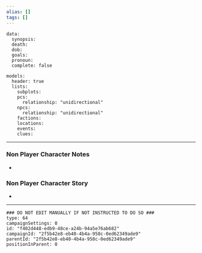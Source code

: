 ```yaml
---
alias: []
tags: []
---
```

```RpgManagerData
data: 
  synopsis: 
  death: 
  dob: 
  goals: 
  pronoun: 
  complete: false
```
```RpgManager
models: 
  header: true
  lists: 
    subplots: 
    pcs: 
      relationship: "unidirectional"
    npcs: 
      relationship: "unidirectional"
    factions: 
    locations: 
    events: 
    clues: 
```
---
### Non Player Character Notes
 - 

### Non Player Character Story
 - 

---
```RpgManagerID
### DO NOT EDIT MANUALLY IF NOT INSTRUCTED TO DO SO ###
type: 64
campaignSettings: 0
id: "f402d448-edb9-48ce-a24b-94a5e76ab682"
campaignId: "2f5b42e8-eb40-4b4a-958c-0ed62349ade9"
parentId: "2f5b42e8-eb40-4b4a-958c-0ed62349ade9"
positionInParent: 0
```

